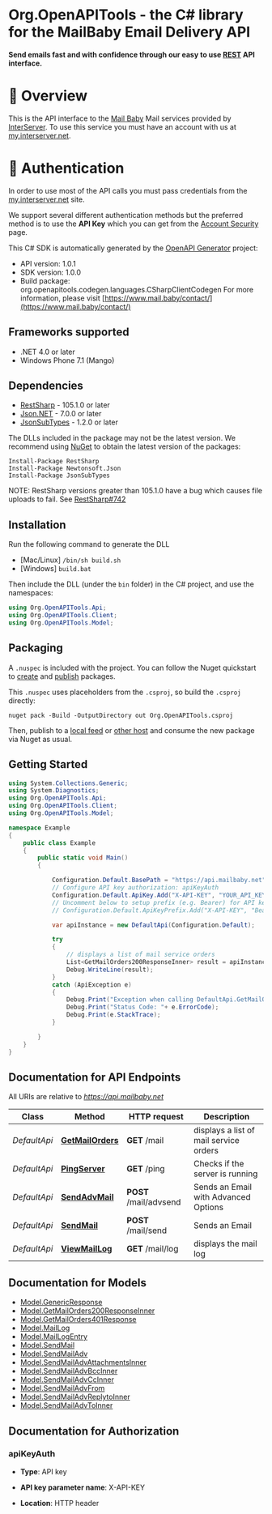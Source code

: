 # Org.OpenAPITools - the C# library for the MailBaby Email Delivery API

**Send emails fast and with confidence through our easy to use [REST](https://en.wikipedia.org/wiki/Representational_state_transfer) API interface.**


# 📌 Overview

This is the API interface to the [Mail Baby](https//mail.baby/) Mail services provided by [InterServer](https://www.interserver.net). To use this service you must have an account with us at [my.interserver.net](https://my.interserver.net).


# 🔐 Authentication

In order to use most of the API calls you must pass credentials from the [my.interserver.net](https://my.interserver.net/) site.

We support several different authentication methods but the preferred method is to use the **API Key** which you can get from the [Account Security](https://my.interserver.net/account_security) page.


This C# SDK is automatically generated by the [OpenAPI Generator](https://openapi-generator.tech) project:

- API version: 1.0.1
- SDK version: 1.0.0
- Build package: org.openapitools.codegen.languages.CSharpClientCodegen
    For more information, please visit [https://www.mail.baby/contact/](https://www.mail.baby/contact/)

## Frameworks supported


- .NET 4.0 or later
- Windows Phone 7.1 (Mango)

## Dependencies


- [RestSharp](https://www.nuget.org/packages/RestSharp) - 105.1.0 or later
- [Json.NET](https://www.nuget.org/packages/Newtonsoft.Json/) - 7.0.0 or later
- [JsonSubTypes](https://www.nuget.org/packages/JsonSubTypes/) - 1.2.0 or later

The DLLs included in the package may not be the latest version. We recommend using [NuGet](https://docs.nuget.org/consume/installing-nuget) to obtain the latest version of the packages:

```
Install-Package RestSharp
Install-Package Newtonsoft.Json
Install-Package JsonSubTypes
```

NOTE: RestSharp versions greater than 105.1.0 have a bug which causes file uploads to fail. See [RestSharp#742](https://github.com/restsharp/RestSharp/issues/742)

## Installation

Run the following command to generate the DLL

- [Mac/Linux] `/bin/sh build.sh`
- [Windows] `build.bat`

Then include the DLL (under the `bin` folder) in the C# project, and use the namespaces:

```csharp
using Org.OpenAPITools.Api;
using Org.OpenAPITools.Client;
using Org.OpenAPITools.Model;

```


## Packaging

A `.nuspec` is included with the project. You can follow the Nuget quickstart to [create](https://docs.microsoft.com/en-us/nuget/quickstart/create-and-publish-a-package#create-the-package) and [publish](https://docs.microsoft.com/en-us/nuget/quickstart/create-and-publish-a-package#publish-the-package) packages.

This `.nuspec` uses placeholders from the `.csproj`, so build the `.csproj` directly:

```
nuget pack -Build -OutputDirectory out Org.OpenAPITools.csproj
```

Then, publish to a [local feed](https://docs.microsoft.com/en-us/nuget/hosting-packages/local-feeds) or [other host](https://docs.microsoft.com/en-us/nuget/hosting-packages/overview) and consume the new package via Nuget as usual.


## Getting Started

```csharp
using System.Collections.Generic;
using System.Diagnostics;
using Org.OpenAPITools.Api;
using Org.OpenAPITools.Client;
using Org.OpenAPITools.Model;

namespace Example
{
    public class Example
    {
        public static void Main()
        {

            Configuration.Default.BasePath = "https://api.mailbaby.net";
            // Configure API key authorization: apiKeyAuth
            Configuration.Default.ApiKey.Add("X-API-KEY", "YOUR_API_KEY");
            // Uncomment below to setup prefix (e.g. Bearer) for API key, if needed
            // Configuration.Default.ApiKeyPrefix.Add("X-API-KEY", "Bearer");

            var apiInstance = new DefaultApi(Configuration.Default);

            try
            {
                // displays a list of mail service orders
                List<GetMailOrders200ResponseInner> result = apiInstance.GetMailOrders();
                Debug.WriteLine(result);
            }
            catch (ApiException e)
            {
                Debug.Print("Exception when calling DefaultApi.GetMailOrders: " + e.Message );
                Debug.Print("Status Code: "+ e.ErrorCode);
                Debug.Print(e.StackTrace);
            }

        }
    }
}
```

## Documentation for API Endpoints

All URIs are relative to *https://api.mailbaby.net*

Class | Method | HTTP request | Description
------------ | ------------- | ------------- | -------------
*DefaultApi* | [**GetMailOrders**](docs/DefaultApi.md#getmailorders) | **GET** /mail | displays a list of mail service orders
*DefaultApi* | [**PingServer**](docs/DefaultApi.md#pingserver) | **GET** /ping | Checks if the server is running
*DefaultApi* | [**SendAdvMail**](docs/DefaultApi.md#sendadvmail) | **POST** /mail/advsend | Sends an Email with Advanced Options
*DefaultApi* | [**SendMail**](docs/DefaultApi.md#sendmail) | **POST** /mail/send | Sends an Email
*DefaultApi* | [**ViewMailLog**](docs/DefaultApi.md#viewmaillog) | **GET** /mail/log | displays the mail log


## Documentation for Models

 - [Model.GenericResponse](docs/GenericResponse.md)
 - [Model.GetMailOrders200ResponseInner](docs/GetMailOrders200ResponseInner.md)
 - [Model.GetMailOrders401Response](docs/GetMailOrders401Response.md)
 - [Model.MailLog](docs/MailLog.md)
 - [Model.MailLogEntry](docs/MailLogEntry.md)
 - [Model.SendMail](docs/SendMail.md)
 - [Model.SendMailAdv](docs/SendMailAdv.md)
 - [Model.SendMailAdvAttachmentsInner](docs/SendMailAdvAttachmentsInner.md)
 - [Model.SendMailAdvBccInner](docs/SendMailAdvBccInner.md)
 - [Model.SendMailAdvCcInner](docs/SendMailAdvCcInner.md)
 - [Model.SendMailAdvFrom](docs/SendMailAdvFrom.md)
 - [Model.SendMailAdvReplytoInner](docs/SendMailAdvReplytoInner.md)
 - [Model.SendMailAdvToInner](docs/SendMailAdvToInner.md)


## Documentation for Authorization


### apiKeyAuth

- **Type**: API key

- **API key parameter name**: X-API-KEY
- **Location**: HTTP header

